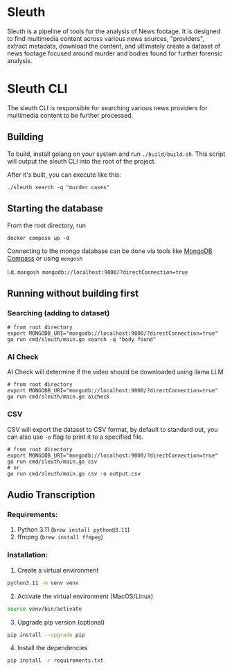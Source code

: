 # Sleuth

Sleuth is a pipeline of tools for the analysis of News footage. It is designed to find multimedia content across various news sources, "providers", extract metadata, download the content, and ultimately create a dataset of news footage focused around murder and bodies found for further forensic analysis.

# Sleuth CLI

The sleuth CLI is responsible for searching various news providers for multimedia content to be further processed.

## Building

To build, install golang on your system and run `./build/build.sh`. This script will output the sleuth CLI into the root of the project.

After it's built, you can execute like this:

```
./sleuth search -q "murder cases"
```

## Starting the database

From the root directory, run

```shell
docker compose up -d
```

Connecting to the mongo database can be done via tools like [MongoDB Compass](https://www.mongodb.com/products/tools/compass) or using `mongosh`

i.e. `mongosh mongodb://localhost:9000/?directConnection=true`

## Running without building first

### Searching (adding to dataset)

```shell
# from root directory
export MONGODB_URI="mongodb://localhost:9000/?directConnection=true"
go run cmd/sleuth/main.go search -q "body found"
```

### AI Check

AI Check will determine if the video should be downloaded using llama LLM

```
# from root directory
export MONGODB_URI="mongodb://localhost:9000/?directConnection=true"
go run cmd/sleuth/main.go aicheck
```

### CSV

CSV will export the dataset to CSV format, by default to standard out, you can also use `-o` flag to print it to a specified file.

```
# from root directory
export MONGODB_URI="mongodb://localhost:9000/?directConnection=true"
go run cmd/sleuth/main.go csv
# or
go run cmd/sleuth/main.go csv -o output.csv
```

## Audio Transcription

### Requirements:

1. Python 3.11 (`brew install python@3.11`)
2. ffmpeg (`brew install ffmpeg`)

### Installation:

1. Create a virtual environment

```bash
python3.11 -m venv venv
```

2. Activate the virtual environment (MacOS/Linux)

```bash
source venv/bin/activate
```

3. Upgrade pip version (optional)

```bash
pip install --upgrade pip
```

4. Install the dependencies

```bash
pip install -r requirements.txt
```
